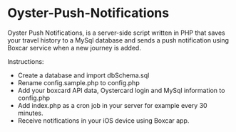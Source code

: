 Oyster-Push-Notifications
=========================

Oyster Push Notifications, is a server-side script written in PHP that saves your travel history to a MySql database and sends a push notification using Boxcar service when a new journey is added.

Instructions:

* Create a database and import dbSchema.sql
* Rename config.sample.php to config.php
* Add your boxcard API data, Oystercard login and MySql information to config.php
* Add index.php as a cron job in your server for example every 30 minutes.
* Receive notifications in your iOS device using Boxcar app.